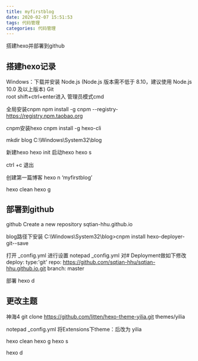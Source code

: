 ```yaml
---
title: myfirstblog
date: 2020-02-07 15:51:53
tags: 代码管理
categories: 代码管理
---
```


搭建hexo并部署到github
<!--more-->

## 搭建hexo记录

Windows：下载并安装 Node.js (Node.js 版本需不低于 8.10，建议使用 Node.js 10.0 及以上版本)
				   Git					
root shift+ctrl+enter进入 管理员模式cmd

全局安装cnpm
npm install -g cnpm --registry-https://registry.npm.taobao.org 

cnpm安装hexo
cnpm install -g hexo-cli

mkdir blog
C:\Windows\System32\blog

新建hexo
hexo init
启动hexo
hexo s

ctrl +c 退出

创建第一篇博客
hexo n ‘myfirstblog’

hexo clean
hexo g

## 部署到github
github Create a new repository  sqtian-hhu.github.io

blog路径下安装
C:\Windows\System32\blog>cnpm install hexo-deployer-git--save

打开 _config.yml 进行设置
notepad _config.yml
对# Deployment做如下修改
deploy:
  type:'git'
  repo: https://github.com/sqtian-hhu/sqtian-hhu.github.io.git
  branch: master
  
部署
hexo d

## 更改主题
神海4
git clone https://github.com/litten/hexo-theme-yilia.git themes/yilia

notepad _config.yml
将Extensions下theme：后改为 yilia

hexo clean
hexo g
hexo s

hexo d



